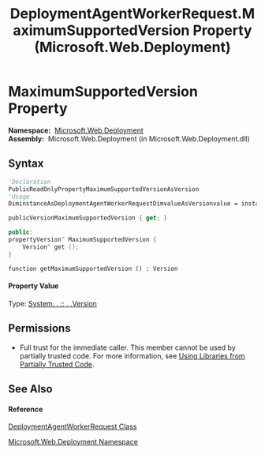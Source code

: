 ﻿---
title: DeploymentAgentWorkerRequest.MaximumSupportedVersion Property  (Microsoft.Web.Deployment)
TOCTitle: MaximumSupportedVersion Property
ms:assetid: P:Microsoft.Web.Deployment.DeploymentAgentWorkerRequest.MaximumSupportedVersion
ms:mtpsurl: https://msdn.microsoft.com/en-us/library/microsoft.web.deployment.deploymentagentworkerrequest.maximumsupportedversion(v=VS.90)
ms:contentKeyID: 20209125
ms.date: 05/02/2012
mtps_version: v=VS.90
f1_keywords:
- Microsoft.Web.Deployment.DeploymentAgentWorkerRequest.MaximumSupportedVersion
- Microsoft.Web.Deployment.DeploymentAgentWorkerRequest.get_MaximumSupportedVersion
dev_langs:
- CSharp
- JScript
- VB
- c++
api_location:
- Microsoft.Web.Deployment.dll
api_name:
- Microsoft.Web.Deployment.DeploymentAgentWorkerRequest.get_MaximumSupportedVersion
- Microsoft.Web.Deployment.DeploymentAgentWorkerRequest.MaximumSupportedVersion
api_type:
- Managed
topic_type:
- apiref
- kbSyntax
product_family_name: VS
ROBOTS: INDEX,FOLLOW
---

# MaximumSupportedVersion Property

**Namespace:**  [Microsoft.Web.Deployment](microsoft-web-deployment-namespace.md)  
**Assembly:**  Microsoft.Web.Deployment (in Microsoft.Web.Deployment.dll)

## Syntax

``` vb
'Declaration
PublicReadOnlyPropertyMaximumSupportedVersionAsVersion
'Usage
DiminstanceAsDeploymentAgentWorkerRequestDimvalueAsVersionvalue = instance.MaximumSupportedVersion
```

``` csharp
publicVersionMaximumSupportedVersion { get; }
```

``` c++
public:
propertyVersion^ MaximumSupportedVersion {
    Version^ get ();
}
```

``` jscript
function getMaximumSupportedVersion () : Version
```

#### Property Value

Type: [System. . :: . .Version](https://msdn.microsoft.com/en-us/library/hdxyt63s\(v=vs.90\))  

## Permissions

  - Full trust for the immediate caller. This member cannot be used by partially trusted code. For more information, see [Using Libraries from Partially Trusted Code](https://msdn.microsoft.com/en-us/library/8skskf63\(v=vs.90\)).

## See Also

#### Reference

[DeploymentAgentWorkerRequest Class](deploymentagentworkerrequest-class-microsoft-web-deployment.md)

[Microsoft.Web.Deployment Namespace](microsoft-web-deployment-namespace.md)

